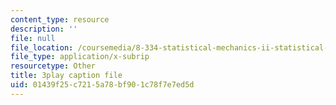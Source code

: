 ```yaml
---
content_type: resource
description: ''
file: null
file_location: /coursemedia/8-334-statistical-mechanics-ii-statistical-physics-of-fields-spring-2014/01439f25c7215a78bf901c78f7e7ed5d_00PK6cUCbnU.vtt
file_type: application/x-subrip
resourcetype: Other
title: 3play caption file
uid: 01439f25-c721-5a78-bf90-1c78f7e7ed5d
---
```

